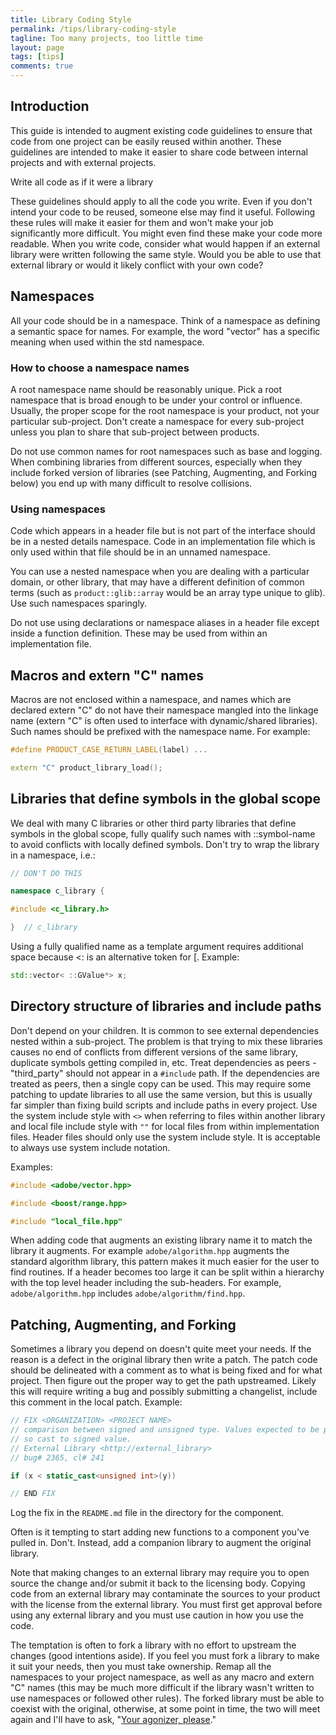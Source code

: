 ```yaml
---
title: Library Coding Style
permalink: /tips/library-coding-style
tagline: Too many projects, too little time
layout: page
tags: [tips]
comments: true
---
```


## Introduction

This guide is intended to augment existing code guidelines to ensure that code from one project can be easily reused within another. These guidelines are intended to make it easier to share code between internal projects and with external projects.

Write all code as if it were a library

These guidelines should apply to all the code you write. Even if you don't intend your code to be reused, someone else may find it useful. Following these rules will make it easier for them and won't make your job significantly more difficult. You might even find these make your code more readable. When you write code, consider what would happen if an external library were written following the same style. Would you be able to use that external library or would it likely conflict with your own code?

## Namespaces

All your code should be in a namespace. Think of a namespace as defining a semantic space for names. For example, the word "vector" has a specific meaning when used within the std namespace.

### How to choose a namespace names

A root namespace name should be reasonably unique. Pick a root namespace that is broad enough to be under your control or influence. Usually, the proper scope for the root namespace is your product, not your particular sub-project. Don't create a namespace for every sub-project unless you plan to share that sub-project between products.

Do not use common names for root namespaces such as base and logging. When combining libraries from different sources, especially when they include forked version of libraries (see Patching, Augmenting, and Forking below) you end up with many difficult to resolve collisions.

### Using namespaces

Code which appears in a header file but is not part of the interface should be in a nested details namespace. Code in an implementation file which is only used within that file should be in an unnamed namespace.

You can use a nested namespace when you are dealing with a particular domain, or other library, that may have a different definition of common terms (such as `product::glib::array` would be an array type unique to glib). Use such namespaces sparingly.

Do not use using declarations or namespace aliases in a header file except inside a function definition. These may be used from within an implementation file.

## Macros and extern "C" names

Macros are not enclosed within a namespace, and names which are declared extern "C" do not have their namespace mangled into the linkage name (extern "C" is often used to interface with dynamic/shared libraries). Such names should be prefixed with the namespace name. For example:

```cpp
#define PRODUCT_CASE_RETURN_LABEL(label) ...

extern "C" product_library_load();
```

## Libraries that define symbols in the global scope

We deal with many C libraries or other third party libraries that define symbols in the global scope, fully qualify such names with ::symbol-name to avoid conflicts with locally defined symbols. Don't try to wrap the library in a namespace, i.e.:

```cpp
// DON'T DO THIS

namespace c_library {

#include <c_library.h>

}  // c_library
```

Using a fully qualified name as a template argument requires additional space because <: is an alternative token for [. Example:

```cpp
std::vector< ::GValue*> x;
```

## Directory structure of libraries and include paths

Don't depend on your children. It is common to see external dependencies nested within a sub-project. The problem is that trying to mix these libraries causes no end of conflicts from different versions of the same library, duplicate symbols getting compiled in, etc. Treat dependencies as peers - "third_party" should not appear in a `#include` path. If the dependencies are treated as peers, then a single copy can be used. This may require some patching to update libraries to all use the same version, but this is usually far simpler than fixing build scripts and include paths in every project. Use the system include style with `<>` when referring to files within another library and local file include style with `""` for local files from within implementation files. Header files should only use the system include style. It is acceptable to always use system include notation.

Examples:

```cpp
#include <adobe/vector.hpp>

#include <boost/range.hpp>

#include "local_file.hpp"
```

When adding code that augments an existing library name it to match the library it augments. For example `adobe/algorithm.hpp` augments the standard algorithm library, this pattern makes it much easier for the user to find routines. If a header becomes too large it can be split within a hierarchy with the top level header including the sub-headers. For example, `adobe/algorithm.hpp` includes `adobe/algorithm/find.hpp`.

## Patching, Augmenting, and Forking

Sometimes a library you depend on doesn't quite meet your needs. If the reason is a defect in the original library then write a patch. The patch code should be delineated with a comment as to what is being fixed and for what project. Then figure out the proper way to get the path upstreamed. Likely this will require writing a bug and possibly submitting a changelist, include this comment in the local patch. Example:

```cpp
// FIX <ORGANIZATION> <PROJECT NAME>
// comparison between signed and unsigned type. Values expected to be positive
// so cast to signed value.
// External Library <http://external_library>
// bug# 2365, cl# 241

if (x < static_cast<unsigned int>(y))

// END FIX
```

Log the fix in the `README.md` file in the directory for the component.

Often is it tempting to start adding new functions to a component you've pulled in. Don't. Instead, add a companion library to augment the original library.

Note that making changes to an external library may require you to open source the change and/or submit it back to the licensing body. Copying code from an external library may contaminate the sources to your product with the license from the external library. You must first get approval before using any external library and you must use caution in how you use the code.

The temptation is often to fork a library with no effort to upstream the changes (good intentions aside). If you feel you must fork a library to make it suit your needs, then you must take ownership. Remap all the namespaces to your project namespace, as well as any macro and extern "C" names (this may be much more difficult if the library wasn't written to use namespaces or followed other rules). The forked library must be able to coexist with the original, otherwise, at some point in time, the two will meet again and I'll have to ask, "[Your agonizer, please](https://youtu.be/8_rTTXCOpL8?t=106)."

